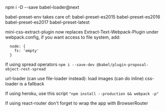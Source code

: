npm i -D --save babel-loader@next

babel-preset-env takes care of:
babel-preset-es2015
babel-preset-es2016
babel-preset-es2017
babel-preset-latest

mini-css-extract-plugin now replaces Extract-Text-Webpack-Plugin
under webpack.config, if you want access to file system, add:
``` 
  node: { 
    fs: 'empty'
  }
```
If using spread operators `npm i --save-dev @babel/plugin-proposal-object-rest-spread`

url-loader (can use file-loader instead): load images (can do inline)
css-loader is a fallback

If using heroku, use this script `"npm install --production && webpack -p"`

If using react-router don't forget to wrap the app with BrowserRouter